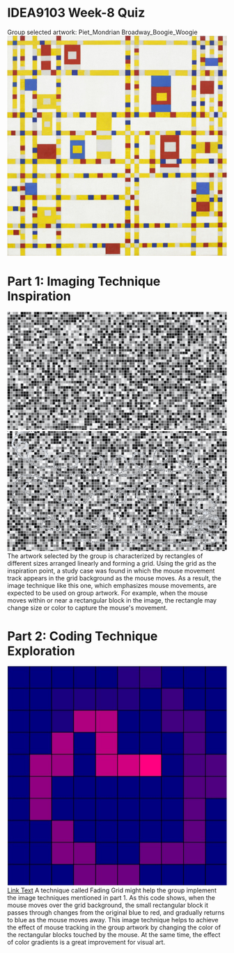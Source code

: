 # IDEA9103 Week-8 Quiz
Group selected artwork: Piet_Mondrian Broadway_Boogie_Woogie
![selected artwork](readmeImages/Piet_Mondrian%20Broadway_Boogie_Woogie.jpeg)

# Part 1: Imaging Technique Inspiration
![Imaging Technique Inspiration-1](readmeImages/Imaging%20Technique%20Inspiration-1.jpg)
![Imaging Technique Inspiration-2](readmeImages/Imaging%20Technique%20Inspiration-2.jpg)
The artwork selected by the group is characterized by rectangles of different sizes arranged linearly and forming a grid. Using the grid as the inspiration point, a study case was found in which the mouse movement track appears in the grid background as the mouse moves. As a result, the image technique like this one, which emphasizes mouse movements, are expected to be used on group artwork. For example, when the mouse moves within or near a rectangular block in the image, the rectangle may change size or color to capture the mouse's movement.

# Part 2: Coding Technique Exploration
![Coding Technique Exploration](readmeImages/Coding%20Technique%20Exploration-1.jpg)
[Link Text](https://happycoding.io/tutorials/p5js/arrays/fading-grid)
A technique called Fading Grid might help the group implement the image techniques mentioned in part 1. As this code shows, when the mouse moves over the grid background, the small rectangular block it passes through changes from the original blue to red, and gradually returns to blue as the mouse moves away. This image technique helps to achieve the effect of mouse tracking in the group artwork by changing the color of the rectangular blocks touched by the mouse. At the same time, the effect of color gradients is a great improvement for visual art.

